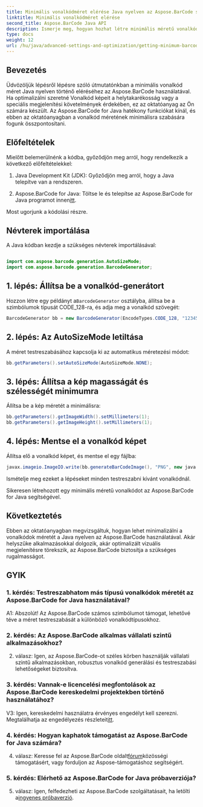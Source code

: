 ```yaml
---
title: Minimális vonalkódméret elérése Java nyelven az Aspose.BarCode segítségével
linktitle: Minimális vonalkódméret elérése
second_title: Aspose.BarCode Java API
description: Ismerje meg, hogyan hozhat létre minimális méretű vonalkódokat Java nyelven az Aspose.BarCode segítségével. Kövesse lépésenkénti útmutatónkat a hatékony és helyoptimalizált vonalkód generálás érdekében.
type: docs
weight: 12
url: /hu/java/advanced-settings-and-optimization/getting-minimum-barcode-size/
---
```

## Bevezetés

Üdvözöljük lépésről lépésre szóló útmutatónkban a minimális vonalkód méret Java nyelven történő eléréséhez az Aspose.BarCode használatával. Ha optimalizálni szeretné Vonalkód képeit a helytakarékosság vagy a speciális megjelenítési követelmények érdekében, ez az oktatóanyag az Ön számára készült. Az Aspose.BarCode for Java hatékony funkciókat kínál, és ebben az oktatóanyagban a vonalkód méretének minimálisra szabására fogunk összpontosítani.

## Előfeltételek

Mielőtt belemerülnénk a kódba, győződjön meg arról, hogy rendelkezik a következő előfeltételekkel:

1. Java Development Kit (JDK): Győződjön meg arról, hogy a Java telepítve van a rendszeren.

2.  Aspose.BarCode for Java: Töltse le és telepítse az Aspose.BarCode for Java programot innen[itt](https://releases.aspose.com/barcode/java/).

Most ugorjunk a kódolási részre.

## Névterek importálása

A Java kódban kezdje a szükséges névterek importálásával:

```java

import com.aspose.barcode.generation.AutoSizeMode;
import com.aspose.barcode.generation.BarcodeGenerator;
```

## 1. lépés: Állítsa be a vonalkód-generátort

 Hozzon létre egy példányt a`BarcodeGenerator` osztályba, állítsa be a szimbólumok típusát CODE_128-ra, és adja meg a vonalkód szövegét:

```java
BarcodeGenerator bb = new BarcodeGenerator(EncodeTypes.CODE_128, "1234567");
```

## 2. lépés: Az AutoSizeMode letiltása

A méret testreszabásához kapcsolja ki az automatikus méretezési módot:

```java
bb.getParameters().setAutoSizeMode(AutoSizeMode.NONE);
```

## 3. lépés: Állítsa a kép magasságát és szélességét minimumra

Állítsa be a kép méretét a minimálisra:

```java
bb.getParameters().getImageWidth().setMillimeters(1);
bb.getParameters().getImageHeight().setMillimeters(1);
```

## 4. lépés: Mentse el a vonalkód képet

Állítsa elő a vonalkód képet, és mentse el egy fájlba:

```java
javax.imageio.ImageIO.write(bb.generateBarCodeImage(), "PNG", new java.io.File(dataDir + "minimumresult.png"));
```

Ismételje meg ezeket a lépéseket minden testreszabni kívánt vonalkódnál.

Sikeresen létrehozott egy minimális méretű vonalkódot az Aspose.BarCode for Java segítségével.

## Következtetés

Ebben az oktatóanyagban megvizsgáltuk, hogyan lehet minimalizálni a vonalkódok méretét a Java nyelven az Aspose.BarCode használatával. Akár helyszűke alkalmazásokkal dolgozik, akár optimalizált vizuális megjelenítésre törekszik, az Aspose.BarCode biztosítja a szükséges rugalmasságot.

## GYIK

### 1. kérdés: Testreszabhatom más típusú vonalkódok méretét az Aspose.BarCode for Java használatával?

A1: Abszolút! Az Aspose.BarCode számos szimbólumot támogat, lehetővé téve a méret testreszabását a különböző vonalkódtípusokhoz.

### 2. kérdés: Az Aspose.BarCode alkalmas vállalati szintű alkalmazásokhoz?

2. válasz: Igen, az Aspose.BarCode-ot széles körben használják vállalati szintű alkalmazásokban, robusztus vonalkód generálási és testreszabási lehetőségeket biztosítva.

### 3. kérdés: Vannak-e licencelési megfontolások az Aspose.BarCode kereskedelmi projektekben történő használatához?

 V3: Igen, kereskedelmi használatra érvényes engedélyt kell szerezni. Megtalálhatja az engedélyezés részleteit[itt](https://purchase.aspose.com/buy).

### 4. kérdés: Hogyan kaphatok támogatást az Aspose.BarCode for Java számára?

 4. válasz: Keresse fel az Aspose.BarCode oldalt[fórum](https://forum.aspose.com/c/barcode/13)közösségi támogatásért, vagy forduljon az Aspose-támogatáshoz segítségért.

### 5. kérdés: Elérhető az Aspose.BarCode for Java próbaverziója?

 5. válasz: Igen, felfedezheti az Aspose.BarCode szolgáltatásait, ha letölti a[ingyenes próbaverzió](https://releases.aspose.com/).